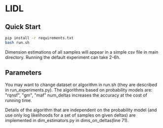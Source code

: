 # LIDL
## Quick Start

```sh
pip install -r requirements.txt
bash run.sh
```
Dimension estimations of all samples will appear in a simple csv file in main directory. Running the default experiment can take 2-6h.

## Parameters
You may want to change dataset or algorithm in run.sh (they are described in run_experiments.py).
The algorithms based on probability models are: "rqnsf", "gm", "maf"
num_deltas increases the accuracy at the cost of running time.

Details of the algorithm that are independent on the probability model (and use only log likelihoods for a set of samples on given deltas) are implemented in dim_estimators.py in dims_on_deltas(line 71).
